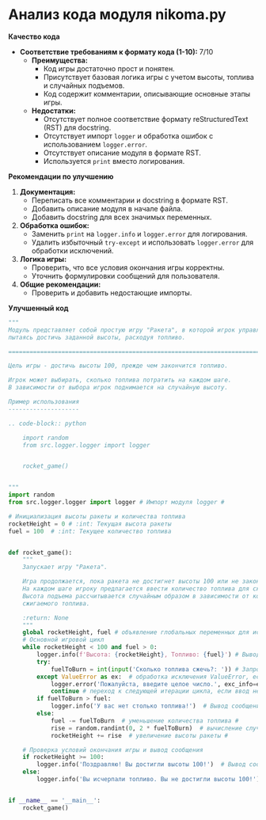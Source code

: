 # Анализ кода модуля nikoma.py

**Качество кода**
-   **Соответствие требованиям к формату кода (1-10):** 7/10
    -   **Преимущества:**
        - Код игры достаточно прост и понятен.
        - Присутствует базовая логика игры с учетом высоты, топлива и случайных подъемов.
        - Код содержит комментарии, описывающие основные этапы игры.
    -   **Недостатки:**
        - Отсутствует полное соответствие формату reStructuredText (RST) для docstring.
        - Отсутствует импорт `logger` и обработка ошибок с использованием `logger.error`.
        - Отсутствует описание модуля в формате RST.
        - Используется `print` вместо логирования.

**Рекомендации по улучшению**

1.  **Документация:**
    -   Переписать все комментарии и docstring в формате RST.
    -   Добавить описание модуля в начале файла.
    -   Добавить docstring для всех значимых переменных.
2.  **Обработка ошибок:**
    -   Заменить `print` на `logger.info` и `logger.error` для логирования.
    -   Удалить избыточный `try-except` и использовать `logger.error` для обработки исключений.
3.  **Логика игры:**
    -   Проверить, что все условия окончания игры корректны.
    -   Уточнить формулировки сообщений для пользователя.
4.  **Общие рекомендации:**
    -   Проверить и добавить недостающие импорты.

**Улучшенный код**

```python
"""
Модуль представляет собой простую игру "Ракета", в которой игрок управляет ракетой,
пытаясь достичь заданной высоты, расходуя топливо.

=========================================================================================

Цель игры - достичь высоты 100, прежде чем закончится топливо.

Игрок может выбирать, сколько топлива потратить на каждом шаге.
В зависимости от выбора игрок поднимается на случайную высоту.

Пример использования
--------------------

.. code-block:: python

    import random
    from src.logger.logger import logger


    rocket_game()


"""
import random
from src.logger.logger import logger # Импорт модуля logger #

# Инициализация высоты ракеты и количества топлива
rocketHeight = 0 # :int: Текущая высота ракеты
fuel = 100  # :int: Текущее количество топлива


def rocket_game():
    """
    Запускает игру "Ракета".

    Игра продолжается, пока ракета не достигнет высоты 100 или не закончится топливо.
    На каждом шаге игроку предлагается ввести количество топлива для сжигания.
    Высота подъема рассчитывается случайным образом в зависимости от количества
    сжигаемого топлива.

    :return: None
    """
    global rocketHeight, fuel # объявление глобальных переменных для использования их внутри функции
    # Основной игровой цикл
    while rocketHeight < 100 and fuel > 0:
        logger.info(f'Высота: {rocketHeight}, Топливо: {fuel}') # Вывод текущей высоты и количества топлива через logger #
        try:
            fuelToBurn = int(input('Сколько топлива сжечь?: ')) # Запрос количества топлива для сжигания #
        except ValueError as ex:  # обработка исключения ValueError, если введено не целое число
            logger.error('Пожалуйста, введите целое число.', exc_info=ex) # Запись ошибки в лог #
            continue # переход к следующей итерации цикла, если ввод некорректен
        if fuelToBurn > fuel:
            logger.info('У вас нет столько топлива!')  # Вывод сообщения об ошибке, если топлива недостаточно #
        else:
            fuel -= fuelToBurn  # уменьшение количества топлива #
            rise = random.randint(0, 2 * fuelToBurn)  # вычисление случайного подъема #
            rocketHeight += rise  # увеличение высоты ракеты #

    # Проверка условий окончания игры и вывод сообщения
    if rocketHeight >= 100:
        logger.info('Поздравляю! Вы достигли высоты 100!')  # Вывод сообщения о победе #
    else:
        logger.info('Вы исчерпали топливо. Вы не достигли высоты 100!')  # Вывод сообщения о проигрыше #


if __name__ == '__main__':
    rocket_game()
```